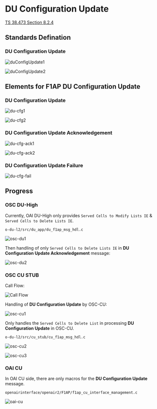 # DU Configuration Update 

[TS 38.473 Section 8.2.4](./TS-38.473.pdf)

## Standards Defination

### DU Configuration Update

![duConfigUpdate1](./images/duCfgUpd1.png)

![duConfigUpdate2](./images/duCfgUpd2.png)

## Elements for F1AP DU Configuration Update  

### DU Configuration Update

![du-cfg1](./images/du-cfg1.png)

![du-cfg2](./images/du-cfg2.png)

### DU Configuration Update Acknowledgement

![du-cfg-ack1](./images/du-cfg-ack1.png)

![du-cfg-ack2](./images/du-cfg-ack2.png)

### DU Configuration Update Failure

![du-cfg-fail](./images/du-cfg-fail.png)

## Progress

### OSC DU-High

Currently, OAI DU-High only provides `Served Cells to Modify Lists IE` & `Served Cells to Delete Lists IE`.

`o-du-l2/src/du_app/du_f1ap_msg_hdl.c`

![osc-du1](./images/osc-du1.png)

Then handling of only `Served Cells to Delete Lists IE` in **DU Configuration Update Acknowledgement** message:

![osc-du2](./images/osc-du2.png)

### OSC CU STUB

Call Flow:

![Call Flow](./images/F1APMsgHdlr.png)

Handling of **DU Configuration Update** by OSC-CU:

![osc-cu1](./images/osc-cu1.png)

Only handles the `Served Cells to Delete List` in processing **DU Configuration Update** in OSC-CU.

`o-du-l2/src/cu_stub/cu_f1ap_msg_hdl.c`

![osc-cu2](./images/osc-cu2.png)

![osc-cu3](./images/osc-cu3.png)

### OAI CU 

In OAI CU side, there are only macros for the **DU Configuration Update** message.

`openairinterface/openair2/F1AP/f1ap_cu_interface_management.c`

![oai-cu](./images/oai-cu.png)

